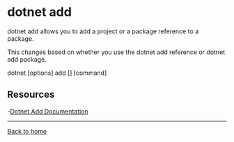 # dotnet add

dotnet add allows you to add a project or a package reference to a package.

This changes based on whether you use the dotnet add reference or dotnet add package.

dotnet [options] add [<PROJECT>] [command]


## Resources

-[Dotnet Add Documentation](https://docs.microsoft.com/en-us/dotnet/core/tools/dotnet-add-reference)

---

[Back to home](../README.md)